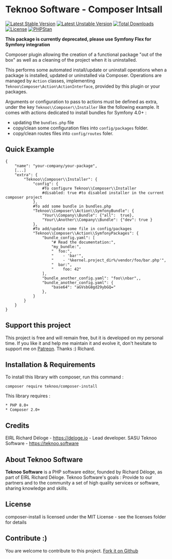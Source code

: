 Teknoo Software - Composer Intsall
==================================

[![Latest Stable Version](https://poser.pugx.org/teknoo/composer-install/v/stable)](https://packagist.org/packages/teknoo/composer-install)
[![Latest Unstable Version](https://poser.pugx.org/teknoo/composer-install/v/unstable)](https://packagist.org/packages/teknoo/composer-install)
[![Total Downloads](https://poser.pugx.org/teknoo/composer-install/downloads)](https://packagist.org/packages/teknoo/composer-install)
[![License](https://poser.pugx.org/teknoo/composer-install/license)](https://packagist.org/packages/teknoo/composer-install)
[![PHPStan](https://img.shields.io/badge/PHPStan-enabled-brightgreen.svg?style=flat)](https://github.com/phpstan/phpstan)

**This package is currently deprecated, please use Symfony Flex for Symfony integration**

Composer plugin allowing the creation of a functional package "out of the box" as well as a cleaning of the project 
when it is uninstalled.

This performs some automated install/update or uninstall operations when a package is installed, updated or uninstalled 
via Composer. Operations are managed by `Action` classes, implementing `Teknoo\Composer\Action\ActionInterface`,
provided by this plugin or your packages. 

Arguments or configuration to pass to actions must be defined as extra, under the key `Teknoo\\Composer\\Installer` like 
the following example. It comes with actions dedicated to install bundles for Symfony 4.0+ :
 
* updating the `bundles.php` file
* copy/clean some configuration files into `config/packages` folder.
* copy/clean routes files into `config/routes` foler.

Quick Example
-------------

    {
        "name": "your-company/your-package",
        [...]
        "extra": {
            "Teknoo\\Composer\\Installer": {
                "config": {
                    #To configure Teknoo\\Composer\\Installer
                    #disabled: true #to disabled installer in the current composer project
                },
                #To add some bundle in bundles.php
                "Teknoo\\Composer\\Action\\SymfonyBundle": {
                    "Your\\Company\\Bundle": {"all":  true},
                    "Your\\Another\\Company\\Bundle": {"dev": true }
                },
                #To add/update some file in config/packages
                "Teknoo\\Composer\\Action\\SymfonyPackages": {
                    "bundle_config.yaml": [
                        "# Read the documentation:",
                        "my_bundle:",
                        "  foo:",
                        "    - 'bar'",
                        "    - '%kernel.project_dir%/vendor/foo/bar.php'",
                        "  bar:",
                        "    foo: 42"
                    ],
                    "bundle_another_config.yaml": "foo\\nbar",,
                    "bundle_another_config.yaml": {
                        "base64": "aGVsbG8gd29ybGQ="
                    },
                }
            }
        }
    }

Support this project
---------------------

This project is free and will remain free, but it is developed on my personal time. 
If you like it and help me maintain it and evolve it, don't hesitate to support me on [Patreon](https://patreon.com/teknoo_software).
Thanks :) Richard. 

Installation & Requirements
---------------------------
To install this library with composer, run this command :

    composer require teknoo/composer-install

This library requires :

    * PHP 8.0+
    * Composer 2.0+

Credits
-------
EIRL Richard Déloge - <https://deloge.io> - Lead developer.
SASU Teknoo Software - <https://teknoo.software>

About Teknoo Software
---------------------
**Teknoo Software** is a PHP software editor, founded by Richard Déloge, as part of EIRL Richard Déloge.
Teknoo Software's goals : Provide to our partners and to the community a set of high quality services or software,
sharing knowledge and skills.

License
-------
composer-install is licensed under the MIT License - see the licenses folder for details

Contribute :)
-------------

You are welcome to contribute to this project. [Fork it on Github](CONTRIBUTING.md)
